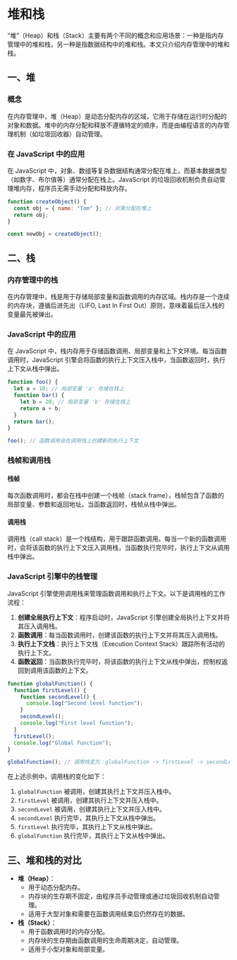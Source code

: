 # 堆和栈

“堆”（Heap）和栈（Stack）主要有两个不同的概念和应用场景：一种是指内存管理中的堆和栈，另一种是指数据结构中的堆和栈。本文只介绍内存管理中的堆和栈。

## 一、堆

### 概念

在内存管理中，堆（Heap）是动态分配内存的区域，它用于存储在运行时分配的对象和数据。堆中的内存分配和释放不遵循特定的顺序，而是由编程语言的内存管理机制（如垃圾回收器）自动管理。

### 在 JavaScript 中的应用

在 JavaScript 中，对象、数组等复杂数据结构通常分配在堆上，而基本数据类型（如数字、布尔值等）通常分配在栈上。JavaScript 的垃圾回收机制负责自动管理堆内存，程序员无需手动分配和释放内存。

```javascript
function createObject() {
  const obj = { name: "Tom" }; // 对象分配在堆上
  return obj;
}

const newObj = createObject();
```

## 二、栈

### 内存管理中的栈

在内存管理中，栈是用于存储局部变量和函数调用的内存区域。栈内存是一个连续的内存块，遵循后进先出（LIFO, Last In First Out）原则，意味着最后压入栈的变量最先被弹出。

### JavaScript 中的应用

在 JavaScript 中，栈内存用于存储函数调用、局部变量和上下文环境。每当函数调用时，JavaScript 引擎会将函数的执行上下文压入栈中，当函数返回时，执行上下文从栈中弹出。

```javascript
function foo() {
  let a = 10; // 局部变量 'a' 存储在栈上
  function bar() {
    let b = 20; // 局部变量 'b' 存储在栈上
    return a + b;
  }
  return bar();
}

foo(); // 函数调用会在调用栈上创建新的执行上下文
```

### 栈帧和调用栈

#### 栈帧

每次函数调用时，都会在栈中创建一个栈帧（stack frame），栈帧包含了函数的局部变量、参数和返回地址。当函数返回时，栈帧从栈中弹出。

#### 调用栈

调用栈（call stack）是一个栈结构，用于跟踪函数调用。每当一个新的函数调用时，会将该函数的执行上下文压入调用栈，当函数执行完毕时，执行上下文从调用栈中弹出。

### JavaScript 引擎中的栈管理

JavaScript 引擎使用调用栈来管理函数调用和执行上下文。以下是调用栈的工作流程：

1. **创建全局执行上下文**：程序启动时，JavaScript 引擎创建全局执行上下文并将其压入调用栈。
2. **函数调用**：每当函数调用时，创建该函数的执行上下文并将其压入调用栈。
3. **执行上下文栈**：执行上下文栈（Execution Context Stack）跟踪所有活动的执行上下文。
4. **函数返回**：当函数执行完毕时，将该函数的执行上下文从栈中弹出，控制权返回到调用该函数的上下文。

```javascript
function globalFunction() {
  function firstLevel() {
    function secondLevel() {
      console.log("Second level function");
    }
    secondLevel();
    console.log("First level function");
  }
  firstLevel();
  console.log("Global function");
}

globalFunction(); // 调用栈变为：globalFunction -> firstLevel -> secondLevel
```

在上述示例中，调用栈的变化如下：

1. `globalFunction` 被调用，创建其执行上下文并压入栈中。
2. `firstLevel` 被调用，创建其执行上下文并压入栈中。
3. `secondLevel` 被调用，创建其执行上下文并压入栈中。
4. `secondLevel` 执行完毕，其执行上下文从栈中弹出。
5. `firstLevel` 执行完毕，其执行上下文从栈中弹出。
6. `globalFunction` 执行完毕，其执行上下文从栈中弹出。

## 三、堆和栈的对比

- **堆（Heap）**：
  - 用于动态分配内存。
  - 内存块的生存期不固定，由程序员手动管理或通过垃圾回收机制自动管理。
  - 适用于大型对象和需要在函数调用结束后仍然存在的数据。
- **栈（Stack）**：
  - 用于函数调用时的内存分配。
  - 内存块的生存期由函数调用的生命周期决定，自动管理。
  - 适用于小型对象和局部变量。
  
